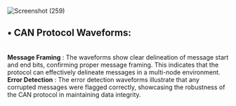 ![Screenshot (259)](https://github.com/user-attachments/assets/21aaee4e-cbf7-4818-8729-0ae0fde74cae)

## •	CAN Protocol Waveforms:

<br> **Message Framing** : The waveforms show clear delineation of message start and end bits, confirming proper message framing. This indicates that the protocol can effectively delineate messages in a multi-node environment.
<br> **Error Detection** : The error detection waveforms illustrate that any corrupted messages were flagged correctly, showcasing the robustness of the CAN protocol in maintaining data integrity.


